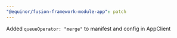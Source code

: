 ```yaml
---
"@equinor/fusion-framework-module-app": patch
---
```


Added `queueOperator: "merge"` to manifest and config in AppClient
